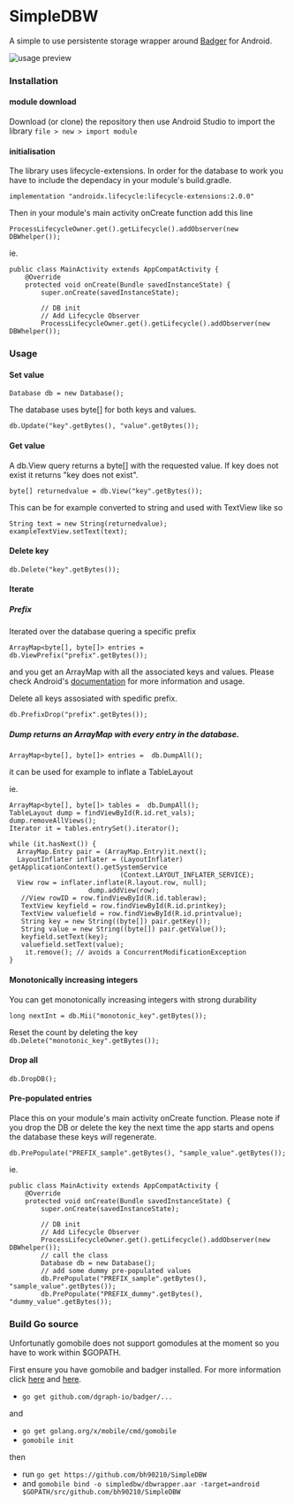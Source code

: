 # SimpleDBW
A simple to use persistente storage wrapper around [Badger](https://github.com/dgraph-io/badger) for Android.

![usage preview](https://media.giphy.com/media/QygXWDXt26asEEAe0V/giphy.gif)

### Installation

#### module download
Download (or clone) the repository then use Android Studio to import the library `file > new > import module`

#### initialisation 

The library uses lifecycle-extensions. In order for the database to work you have to include the dependacy in your module's build.gradle.

```implementation "androidx.lifecycle:lifecycle-extensions:2.0.0"```

Then in your module's main activity onCreate function add this line

```ProcessLifecycleOwner.get().getLifecycle().addObserver(new DBWhelper());```

ie.
```
public class MainActivity extends AppCompatActivity {
    @Override
    protected void onCreate(Bundle savedInstanceState) {
        super.onCreate(savedInstanceState);

        // DB init
        // Add Lifecycle Observer
        ProcessLifecycleOwner.get().getLifecycle().addObserver(new DBWhelper());
```

### Usage

#### Set value

```Database db = new Database();```

The database uses byte[] for both keys and values.

```db.Update("key".getBytes(), "value".getBytes());```

#### Get value

A db.View query returns a byte[] with the requested value. If key does not exist it returns "key does not exist".

```
byte[] returnedvalue = db.View("key".getBytes());
```

This can be for example converted to string and used with TextView like so

```
String text = new String(returnedvalue);
exampleTextView.setText(text);
```

#### Delete key

```db.Delete("key".getBytes());```

#### Iterate

##### Prefix

Iterated over the database quering a specific prefix

```ArrayMap<byte[], byte[]> entries =  db.ViewPrefix("prefix".getBytes());```

and you get an ArrayMap with all the associated keys and values. Please check Android's [documentation](https://developer.android.com/reference/android/support/v4/util/ArrayMap) for more information and usage.

Delete all keys assosiated with spedific prefix.

```db.PrefixDrop("prefix".getBytes());```
                

##### Dump returns an ArrayMap with every entry in the database.

```ArrayMap<byte[], byte[]> entries =  db.DumpAll();```

it can be used for example to inflate a TableLayout

ie. 
```
ArrayMap<byte[], byte[]> tables =  db.DumpAll();
TableLayout dump = findViewById(R.id.ret_vals);
dump.removeAllViews();
Iterator it = tables.entrySet().iterator();

while (it.hasNext()) {
  ArrayMap.Entry pair = (ArrayMap.Entry)it.next();
  LayoutInflater inflater = (LayoutInflater) getApplicationContext().getSystemService
                            (Context.LAYOUT_INFLATER_SERVICE);
  View row = inflater.inflate(R.layout.row, null);
                    dump.addView(row);
   //View rowID = row.findViewById(R.id.tableraw);
   TextView keyfield = row.findViewById(R.id.printkey);
   TextView valuefield = row.findViewById(R.id.printvalue);
   String key = new String((byte[]) pair.getKey());
   String value = new String((byte[]) pair.getValue());
   keyfield.setText(key);
   valuefield.setText(value);
    it.remove(); // avoids a ConcurrentModificationException
}
```         

#### Monotonically increasing integers

You can get monotonically increasing integers with strong durability

```long nextInt = db.Mii("monotonic_key".getBytes());```

Reset the count by deleting the key
```db.Delete("monotonic_key".getBytes());```

#### Drop all
```db.DropDB();```

#### Pre-populated entries

Place this on your module's main activity onCreate function. Please note if you drop the DB or delete the key the next time the app starts and opens the database these keys *will* regenerate.

```db.PrePopulate("PREFIX_sample".getBytes(), "sample_value".getBytes());```

ie. 
```
public class MainActivity extends AppCompatActivity {
    @Override
    protected void onCreate(Bundle savedInstanceState) {
        super.onCreate(savedInstanceState);

        // DB init
        // Add Lifecycle Observer
        ProcessLifecycleOwner.get().getLifecycle().addObserver(new DBWhelper());
        // call the class
        Database db = new Database();
        // add some dummy pre-populated values
        db.PrePopulate("PREFIX_sample".getBytes(), "sample_value".getBytes());
        db.PrePopulate("PREFIX_dummy".getBytes(), "dummy_value".getBytes());
```

### Build Go source

Unfortunatly gomobile does not support gomodules at the moment so you have to work within $GOPATH.

First ensure you have gomobile and badger installed. For more information click [here](https://godoc.org/golang.org/x/mobile/cmd/gomobile) and [here](https://github.com/dgraph-io/badger).

* ```go get github.com/dgraph-io/badger/...```

and

* ```go get golang.org/x/mobile/cmd/gomobile```
* ```gomobile init```

then

* run ```go get https://github.com/bh90210/SimpleDBW``` 
* and ```gomobile bind -o simpledbw/dbwrapper.aar -target=android $GOPATH/src/github.com/bh90210/SimpleDBW``` 
